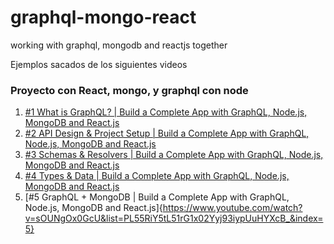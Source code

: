 # graphql-mongo-react
working with graphql, mongodb and reactjs together


Ejemplos sacados de los siguientes videos
### Proyecto con React, mongo, y graphql con node
1. [#1 What is GraphQL? | Build a Complete App with GraphQL, Node.js, MongoDB and React.js](https://www.youtube.com/watch?v=7giZGFDGnkc&list=PL55RiY5tL51rG1x02Yyj93iypUuHYXcB_)
2. [#2 API Design & Project Setup | Build a Complete App with GraphQL, Node.js, MongoDB and React.js](https://www.youtube.com/watch?v=yvEEeKMuxn0&list=PL55RiY5tL51rG1x02Yyj93iypUuHYXcB_&index=2)
3. [#3 Schemas & Resolvers | Build a Complete App with GraphQL, Node.js, MongoDB and React.js](https://www.youtube.com/watch?v=LXTyzk2uud0&list=PL55RiY5tL51rG1x02Yyj93iypUuHYXcB_&index=3)
4. [#4 Types & Data | Build a Complete App with GraphQL, Node.js, MongoDB and React.js](https://www.youtube.com/watch?v=6YlXANbXt0g&list=PL55RiY5tL51rG1x02Yyj93iypUuHYXcB_&index=4)
5. [#5 GraphQL + MongoDB | Build a Complete App with GraphQL, Node.js, MongoDB and React.js]{https://www.youtube.com/watch?v=sOUNgOx0GcU&list=PL55RiY5tL51rG1x02Yyj93iypUuHYXcB_&index=5}


